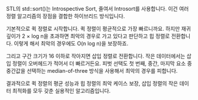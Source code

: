 STL의 std::sort()는 Introspective Sort, 줄여서 Introsort를 사용합니다. 이건 여러 정렬 알고리즘의 장점을 결합한 하이브리드 방식입니다.

기본적으로 퀵 정렬로 시작합니다. 퀵 정렬이 평균적으로 가장 빠르니까요. 하지만 재귀 깊이가 2 × log n을 초과하면 최악의 경우로 가고 있다고 판단하고 힙 정렬로 전환합니다. 이렇게 해서 최악의 경우에도 O(n log n)을 보장하죠.

그리고 구간 크기가 16 이하로 작아지면 삽입 정렬로 전환합니다. 작은 데이터에서는 삽입 정렬이 오버헤드가 적어서 더 빠르거든요. 피벗 선택도 첫 번째, 중간, 마지막 요소 중 중간값을 선택하는 median-of-three 방식을 사용해서 최악의 경우를 피합니다.

결과적으로 퀵 정렬의 평균 성능과 힙 정렬의 최악 케이스 보장, 삽입 정렬의 작은 데이터 최적화를 모두 갖춘 실용적인 알고리즘입니다.
